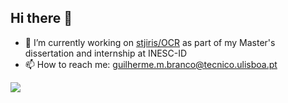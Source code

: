 ## Hi there 👋

- 🔭 I’m currently working on [stjiris/OCR](https://github.com/stjiris/OCR) as part of my Master's dissertation and internship at INESC-ID
- 📫 How to reach me: guilherme.m.branco@tecnico.ulisboa.pt

<div>
  <a href="https://github.com/anuraghazra/github-readme-stats">
    <img align="center" src="https://github-readme-stats-lime-beta-60.vercel.app/api?username=AdventurousGui&show_icons=true&theme=dracula" />
  </a>

  <!--
  <a href="https://github.com/anuraghazra/github-readme-stats">
    <img align="center" src="https://github-readme-stats-lime-beta-60.vercel.app/api/top-langs/?username=AdventurousGui&theme=dracula&layout=compact&size_weight=0.5&count_weight=0.5" />
  </a>
  -->
</div>

<!--
**AdventurousGui/AdventurousGui** is a ✨ _special_ ✨ repository because its `README.md` (this file) appears on your GitHub profile.

Here are some ideas to get you started:

- 🔭 I’m currently working on ...
- 🌱 I’m currently learning ...
- 👯 I’m looking to collaborate on ...
- 🤔 I’m looking for help with ...
- 💬 Ask me about ...
- 📫 How to reach me: ...
- 😄 Pronouns: ...
- ⚡ Fun fact: ...
-->
